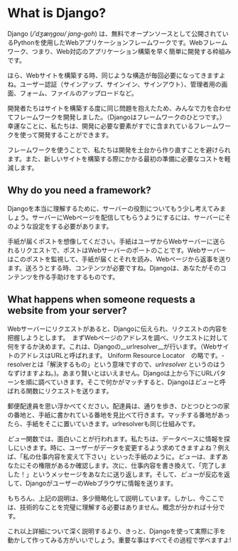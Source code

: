 # What is Django?

Django (_/ˈdʒæŋɡoʊ/ jang-goh_) は、無料でオープンソースとして公開されているPythonを使用したWebアプリケーションフレームワークです。Webフレームワーク、つまり、Web対応のアプリケーション構築を早く簡単に開発する枠組みです。

ほら、Webサイトを構築する時、同じような構造が毎回必要になってきますよね。ユーザー認証（サインアップ、サインイン、サインアウト）、管理者用の画面、フォーム、ファイルのアップロードなど。

開発者たちはサイトを構築する度に同じ問題を抱えたため、みんなで力を合わせてフレームワークを開発しました。（Djangoはフレームワークのひとつです。）幸運なことに、私たちは、開発に必要な要素がすでに含まれているフレームワークを使って開発することができます。

フレームワークを使うことで、私たちは開発を土台から作り直すことを避けられます。また、新しいサイトを構築する際にかかる最初の準備に必要なコストを軽減します。

## Why do you need a framework?

Djangoを本当に理解するために、サーバーの役割についてもう少し考えてみましょう。サーバーにWebページを配信してもらうようにするには、サーバーにそのような設定をする必要があります。

手紙が届くポストを想像してください。手紙はユーザからWebサーバーに送られるリクエストで、ポストはWebサーバーのポートのことです。Webサーバーはこのポストを監視して、手紙が届くとそれを読み、Webページから返事を送ります。送ろうとする時、コンテンツが必要ですね。Djangoは、あなたがそのコンテンツを作る手助けをするものです。

## What happens when someone requests a website from your server?

Webサーバーにリクエストがあると、Djangoに伝えられ、リクエストの内容を把握しようとします。　まずWebページのアドレスを調べ、リクエストに対して何をするか決めます。これは、Djangoの__urlresolver__が行います。（WebサイトのアドレスはURLと呼ばれます。 Uniform Resource Locator　の略です。-resolverとは「解決するもの」という意味ですので、*urlresolver* というのはうなずけますよね。)。あまり賢いとはいえません。Djangoは上から下にURLパターンを順に調べていきます。そこで何かがマッチすると、Djangoは*ビュー*と呼ばれる関数にリクエストを送ります。

郵便配達員を思い浮かべてください。配達員は、通りを歩き、ひとつひとつの家の番地と、手紙に書かれている番地を見比べて行きます。マッチする番地があったら、手紙をそこに置いていきます。urlresolverも同じ仕組みです。

*ビュー*関数では、面白いことが行われます。私たちは、データベースに情報を探しにいきます。時に、ユーザーがデータを変更するよう求めてきますよね？例えば、「私の仕事内容を変えて下さい」といった手紙のように。*ビュー*は、まずあなたにその権限があるか確認します。次に、仕事内容を書き換えて、「完了しました！」というメッセージをあなたに送り返します。そして、*ビュー*が反応を返して、DjangoがユーザーのWebブラウザに情報を送ります。

もちろん、上記の説明は、多少簡略化して説明しています。しかし、今ここでは、技術的なことを完璧に理解する必要はありません。概念が分かれば十分です。

これ以上詳細について深く説明するより、きっと、Djangoを使って実際に手を動かして作ってみる方がいいでしょう。重要な事はすべてその過程で学べますよ!
